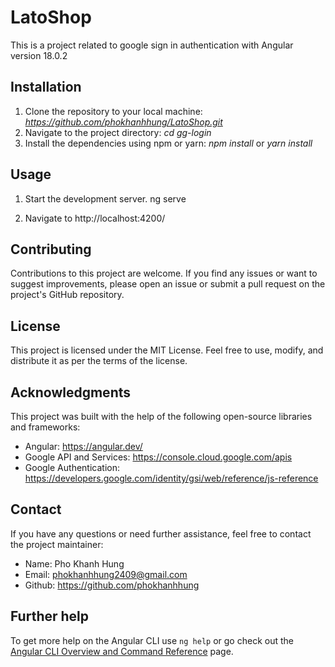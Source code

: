 # LatoShop
This is a project related to google sign in authentication with Angular version 18.0.2

## Installation
1. Clone the repository to your local machine: *https://github.com/phokhanhhung/LatoShop.git*
2. Navigate to the project directory: *cd gg-login*
3. Install the dependencies using npm or yarn: *npm install* or *yarn install*

## Usage
1. Start the development server.
ng serve

2. Navigate to http://localhost:4200/

## Contributing
Contributions to this project are welcome. If you find any issues or want to suggest improvements, please open an issue or submit a pull request on the project's GitHub repository.

## License
This project is licensed under the MIT License. Feel free to use, modify, and distribute it as per the terms of the license.

## Acknowledgments
This project was built with the help of the following open-source libraries and frameworks:
- Angular: https://angular.dev/
- Google API and Services: https://console.cloud.google.com/apis
- Google Authentication: https://developers.google.com/identity/gsi/web/reference/js-reference

## Contact
If you have any questions or need further assistance, feel free to contact the project maintainer:
- Name: Pho Khanh Hung
- Email: phokhanhhung2409@gmail.com
- Github: https://github.com/phokhanhhung

## Further help
To get more help on the Angular CLI use `ng help` or go check out the [Angular CLI Overview and Command Reference](https://angular.dev/tools/cli) page.
